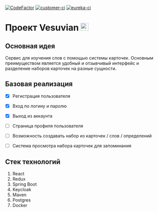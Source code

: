 [![CodeFactor](https://www.codefactor.io/repository/github/mrdimenter/vesuvian/badge/main)](https://www.codefactor.io/repository/github/mrdimenter/vesuvian/overview/main)
[![customer-ci](https://github.com/mrdimenter/vesuvian/actions/workflows/customer_ci.yml/badge.svg)](https://github.com/mrdimenter/vesuvian/actions/workflows/customer_ci.yml/badge.svg)
[![eureka-ci](https://github.com/mrdimenter/vesuvian/actions/workflows/eureka_server_ci.yml/badge.svg)](https://github.com/mrdimenter/vesuvian/actions/workflows/eureka_server_ci.yml/badge.svg)

# Проект Vesuvian <img src="https://i.ibb.co/QpMVQZF/123.png" alt="MarineGEO circle logo" style="height: 25px; width:25x;"/>




## Основная идея

Сервис для изучения слов с помощью системы карточек. Основным преимуществом является удобный и отзывчивый интерфейс и разделение наборов карточек на разные сущности.


## Базовая реализация

- [x] Регистрация пользователя
- [x] Вход по логину и паролю
- [x] Выход из аккаунта
- [ ] Страница профиля пользователя
- [ ] Возможность создавать набор из карточек / слов / определений
- [ ] Система просмотра набора карточек для запоминания


## Стек технологий

1) React
2) Redux
3) Spring Boot
4) Keycloak
5) Maven
6) Postgres
7) Docker 



